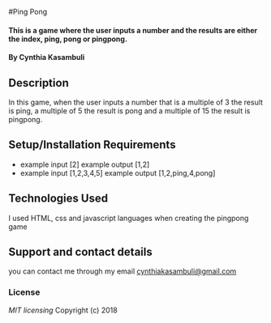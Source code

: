 #Ping Pong
#### This is a game where the user inputs a number and the results are either the index, ping, pong or pingpong.
#### By **Cynthia Kasambuli**
## Description
In this game, when the user inputs a number that is a multiple of 3 the result is ping, a multiple of 5 the result is pong and a multiple of 15 the result is pingpong.
## Setup/Installation Requirements
* example input [2]
  example output [1,2]
* example input [1,2,3,4,5]
  example output [1,2,ping,4,pong]
## Technologies Used
I used HTML, css and javascript languages when creating the pingpong game
## Support and contact details
you can contact me through my email cynthiakasambuli@gmail.com
### License
*MIT licensing*
Copyright (c) 2018
